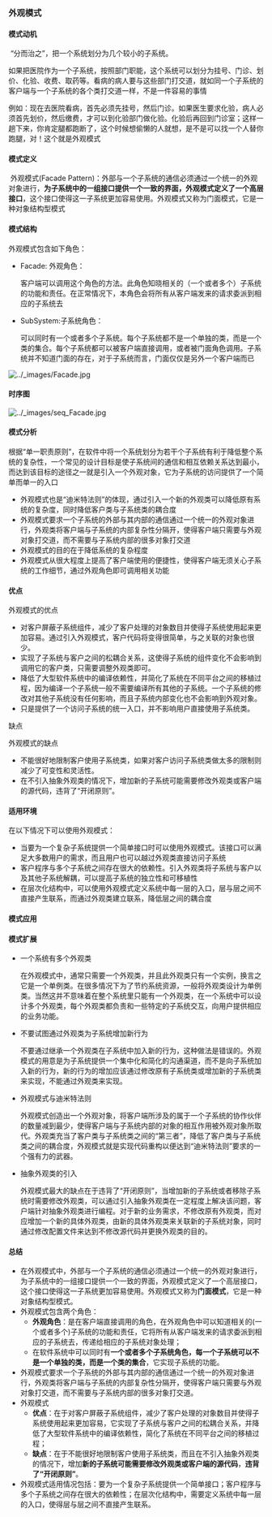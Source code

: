 ### 外观模式

#### 模式动机

​		“分而治之”，把一个系统划分为几个较小的子系统。

​		如果把医院作为一个子系统，按照部门职能，这个系统可以划分为挂号、门诊、划价、化验、收费、取药等。看病的病人要与这些部门打交道，就如同一个子系统的客户端与一个子系统的各个类打交道一样，不是一件容易的事情

​		例如：现在去医院看病，首先必须先挂号，然后门诊。如果医生要求化验，病人必须首先划价，然后缴费，才可以到化验部门做化验。化验后再回到门诊室；这样一趟下来，你肯定腿都跑断了，这个时候想偷懒的人就想，是不是可以找一个人替你跑腿，对！这个就是外观模式



#### 模式定义

​		外观模式(Facade Pattern)：外部与一个子系统的通信必须通过一个统一的外观对象进行，**为子系统中的一组接口提供一个一致的界面，外观模式定义了一个高层接口**，这个接口使得这一子系统更加容易使用。外观模式又称为门面模式，它是一种对象结构型模式



#### 模式结构

外观模式包含如下角色：

- Facade: 外观角色：

  ​		客户端可以调用这个角色的方法。此角色知晓相关的（一个或者多个）子系统的功能和责任。在正常情况下，本角色会将所有从客户端发来的请求委派到相应的子系统去

- SubSystem:子系统角色：

  ​		可以同时有一个或者多个子系统。每个子系统都不是一个单独的类，而是一个类的集合。每个子系统都可以被客户端直接调用，或者被门面角色调用。子系统并不知道门面的存在，对于子系统而言，门面仅仅是另外一个客户端而已

![../_images/Facade.jpg](https://design-patterns.readthedocs.io/zh_CN/latest/_images/Facade.jpg)



#### 时序图

![../_images/seq_Facade.jpg](https://design-patterns.readthedocs.io/zh_CN/latest/_images/seq_Facade.jpg)





#### 模式分析

​		根据“单一职责原则”，在软件中将一个系统划分为若干个子系统有利于降低整个系统的复杂性，一个常见的设计目标是使子系统间的通信和相互依赖关系达到最小，而达到该目标的途径之一就是引入一个外观对象，它为子系统的访问提供了一个简单而单一的入口

- 外观模式也是“迪米特法则”的体现，通过引入一个新的外观类可以降低原有系统的复杂度，同时降低客户类与子系统类的耦合度
- 外观模式要求一个子系统的外部与其内部的通信通过一个统一的外观对象进行，外观类将客户端与子系统的内部复杂性分隔开，使得客户端只需要与外观对象打交道，而不需要与子系统内部的很多对象打交道
- 外观模式的目的在于降低系统的复杂程度
- 外观模式从很大程度上提高了客户端使用的便捷性，使得客户端无须关心子系统的工作细节，通过外观角色即可调用相关功能



#### 优点

外观模式的优点

- 对客户屏蔽子系统组件，减少了客户处理的对象数目并使得子系统使用起来更加容易。通过引入外观模式，客户代码将变得很简单，与之关联的对象也很少。
- 实现了子系统与客户之间的松耦合关系，这使得子系统的组件变化不会影响到调用它的客户类，只需要调整外观类即可。
- 降低了大型软件系统中的编译依赖性，并简化了系统在不同平台之间的移植过程，因为编译一个子系统一般不需要编译所有其他的子系统。一个子系统的修改对其他子系统没有任何影响，而且子系统内部变化也不会影响到外观对象。
- 只是提供了一个访问子系统的统一入口，并不影响用户直接使用子系统类。



缺点

外观模式的缺点

- 不能很好地限制客户使用子系统类，如果对客户访问子系统类做太多的限制则减少了可变性和灵活性。
- 在不引入抽象外观类的情况下，增加新的子系统可能需要修改外观类或客户端的源代码，违背了“开闭原则”。



#### 适用环境

在以下情况下可以使用外观模式：

- 当要为一个复杂子系统提供一个简单接口时可以使用外观模式。该接口可以满足大多数用户的需求，而且用户也可以越过外观类直接访问子系统
- 客户程序与多个子系统之间存在很大的依赖性。引入外观类将子系统与客户以及其他子系统解耦，可以提高子系统的独立性和可移植性
- 在层次化结构中，可以使用外观模式定义系统中每一层的入口，层与层之间不直接产生联系，而通过外观类建立联系，降低层之间的耦合度



#### 模式应用

#### 模式扩展

- 一个系统有多个外观类

  在外观模式中，通常只需要一个外观类，并且此外观类只有一个实例，换言之它是一个单例类。在很多情况下为了节约系统资源，一般将外观类设计为单例类。当然这并不意味着在整个系统里只能有一个外观类，在一个系统中可以设计多个外观类，每个外观类都负责和一些特定的子系统交互，向用户提供相应的业务功能。

- 不要试图通过外观类为子系统增加新行为

  不要通过继承一个外观类在子系统中加入新的行为，这种做法是错误的。外观模式的用意是为子系统提供一个集中化和简化的沟通渠道，而不是向子系统加入新的行为，新的行为的增加应该通过修改原有子系统类或增加新的子系统类来实现，不能通过外观类来实现。

- 外观模式与迪米特法则

  外观模式创造出一个外观对象，将客户端所涉及的属于一个子系统的协作伙伴的数量减到最少，使得客户端与子系统内部的对象的相互作用被外观对象所取代。外观类充当了客户类与子系统类之间的“第三者”，降低了客户类与子系统类之间的耦合度，外观模式就是实现代码重构以便达到“迪米特法则”要求的一个强有力的武器。

- 抽象外观类的引入

  外观模式最大的缺点在于违背了“开闭原则”，当增加新的子系统或者移除子系统时需要修改外观类，可以通过引入抽象外观类在一定程度上解决该问题，客户端针对抽象外观类进行编程。对于新的业务需求，不修改原有外观类，而对应增加一个新的具体外观类，由新的具体外观类来关联新的子系统对象，同时通过修改配置文件来达到不修改源代码并更换外观类的目的。



#### 总结

- 在外观模式中，外部与一个子系统的通信必须通过一个统一的外观对象进行，为子系统中的一组接口提供一个一致的界面，外观模式定义了一个高层接口，这个接口使得这一子系统更加容易使用。外观模式又称为**门面模式**，它是一种对象结构型模式。
- 外观模式包含两个角色：
  - **外观角色**：是在客户端直接调用的角色，在外观角色中可以知道相关的(一个或者多个)子系统的功能和责任，它将所有从客户端发来的请求委派到相应的子系统去，传递给相应的子系统对象处理；
  - 在软件系统中可以同时有**一个或者多个子系统角色，每一个子系统可以不是一个单独的类，而是一个类的集合**，它实现子系统的功能。
- 外观模式要求一个子系统的外部与其内部的通信通过一个统一的外观对象进行，外观类将客户端与子系统的内部复杂性分隔开，使得客户端只需要与外观对象打交道，而不需要与子系统内部的很多对象打交道。
- 外观模式
  - **优点**：在于对客户屏蔽子系统组件，减少了客户处理的对象数目并使得子系统使用起来更加容易，它实现了子系统与客户之间的松耦合关系，并降低了大型软件系统中的编译依赖性，简化了系统在不同平台之间的移植过程；
  - **缺点**：在于不能很好地限制客户使用子系统类，而且在不引入抽象外观类的情况下，增加**新的子系统可能需要修改外观类或客户端的源代码**，**违背了“开闭原则”**。
- 外观模式适用情况包括：要为一个复杂子系统提供一个简单接口；客户程序与多个子系统之间存在很大的依赖性；在层次化结构中，需要定义系统中每一层的入口，使得层与层之间不直接产生联系。